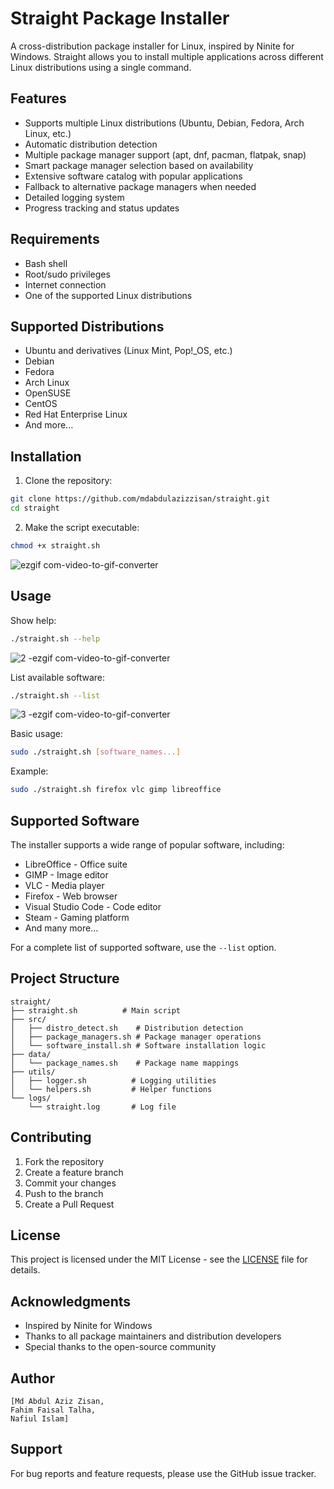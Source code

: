 # Straight Package Installer

A cross-distribution package installer for Linux, inspired by Ninite for Windows. Straight allows you to install multiple applications across different Linux distributions using a single command.

## Features

- Supports multiple Linux distributions (Ubuntu, Debian, Fedora, Arch Linux, etc.)
- Automatic distribution detection
- Multiple package manager support (apt, dnf, pacman, flatpak, snap)
- Smart package manager selection based on availability
- Extensive software catalog with popular applications
- Fallback to alternative package managers when needed
- Detailed logging system
- Progress tracking and status updates

## Requirements

- Bash shell
- Root/sudo privileges
- Internet connection
- One of the supported Linux distributions

## Supported Distributions

- Ubuntu and derivatives (Linux Mint, Pop!_OS, etc.)
- Debian
- Fedora
- Arch Linux
- OpenSUSE
- CentOS
- Red Hat Enterprise Linux
- And more...

## Installation

1. Clone the repository:
```bash
git clone https://github.com/mdabdulazizzisan/straight.git
cd straight
```

2. Make the script executable:
```bash
chmod +x straight.sh
```
![ezgif com-video-to-gif-converter](https://github.com/user-attachments/assets/a680979b-c440-4b95-a45a-c5dc83a21b7c)

## Usage

Show help:
```bash
./straight.sh --help
```
![2 -ezgif com-video-to-gif-converter](https://github.com/user-attachments/assets/a41e70a8-7dc9-4530-aaf4-040f756df251)

List available software:
```bash
./straight.sh --list
```
![3 -ezgif com-video-to-gif-converter](https://github.com/user-attachments/assets/ba41f0a8-0a61-4ad6-b684-b5a41afac055)

Basic usage:
```bash
sudo ./straight.sh [software_names...]
```

Example:
```bash
sudo ./straight.sh firefox vlc gimp libreoffice
```

## Supported Software

The installer supports a wide range of popular software, including:

- LibreOffice - Office suite
- GIMP - Image editor
- VLC - Media player
- Firefox - Web browser
- Visual Studio Code - Code editor
- Steam - Gaming platform
- And many more...

For a complete list of supported software, use the `--list` option.

## Project Structure

```
straight/
├── straight.sh          # Main script
├── src/
│   ├── distro_detect.sh    # Distribution detection
│   ├── package_managers.sh # Package manager operations
│   └── software_install.sh # Software installation logic
├── data/
│   └── package_names.sh    # Package name mappings
├── utils/
│   ├── logger.sh          # Logging utilities
│   └── helpers.sh         # Helper functions
└── logs/
    └── straight.log       # Log file
```

## Contributing

1. Fork the repository
2. Create a feature branch
3. Commit your changes
4. Push to the branch
5. Create a Pull Request

## License

This project is licensed under the MIT License - see the [LICENSE](https://github.com/mdabdulazizzisan/straight/blob/main/LICENSE) file for details.

## Acknowledgments

- Inspired by Ninite for Windows
- Thanks to all package maintainers and distribution developers
- Special thanks to the open-source community

## Author
```
[Md Abdul Aziz Zisan,
Fahim Faisal Talha,
Nafiul Islam]
```
## Support

For bug reports and feature requests, please use the GitHub issue tracker. 
